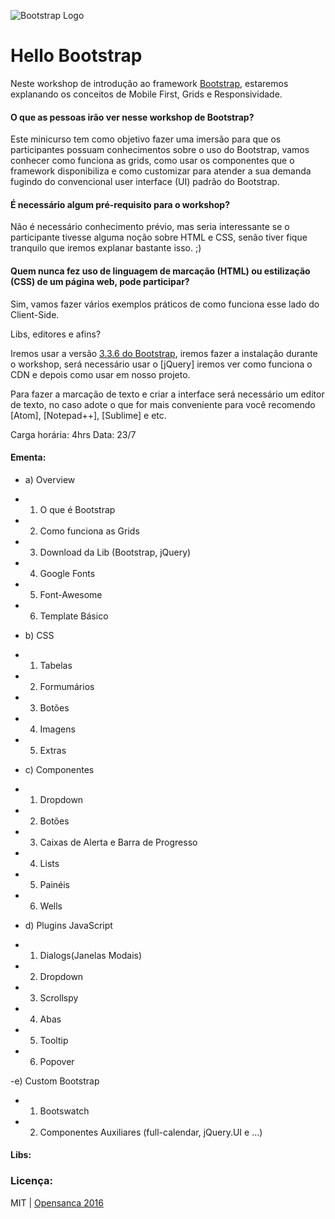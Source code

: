 ![Bootstrap Logo](http://petsistemas.ufms.br/wp-content/uploads/2015/02/logo-bootstrap.jpg)

# Hello Bootstrap
Neste workshop de introdução ao framework [Bootstrap](www.getbootstrap.com), estaremos explanando os conceitos de Mobile First, Grids e Responsividade.

#### O que as pessoas irão ver nesse workshop de Bootstrap?

Este minicurso tem como objetivo fazer uma imersão para que os participantes possuam conhecimentos sobre o uso do Bootstrap, vamos conhecer como funciona as grids, como usar os componentes que o framework disponibiliza e como customizar para atender a sua demanda fugindo do convencional user interface (UI) padrão do Bootstrap.

#### É necessário algum pré-requisito para o workshop? 

Não é necessário conhecimento prévio, mas seria interessante se o participante tivesse alguma noção sobre HTML e CSS, senão tiver fique tranquilo que iremos explanar bastante isso. ;) 

#### Quem nunca fez uso de linguagem de marcação (HTML) ou estilização (CSS) de um página web, pode participar?  

Sim, vamos fazer vários exemplos práticos de como funciona esse lado do Client-Side.


Libs, editores e afins?

Iremos usar a versão [3.3.6 do Bootstrap](http://www.getbootstrap.com), iremos fazer a instalação durante o workshop, será necessário usar o [jQuery] iremos ver como funciona o CDN e depois como usar em nosso projeto. 

Para fazer a marcação de texto e criar a interface será necessário um editor de texto, no caso adote o que for mais conveniente para você recomendo [Atom], [Notepad++], [Sublime] e etc. 

Carga horária: 4hrs
Data: 23/7

#### Ementa:

- a) Overview
- 1. O que é Bootstrap
- 2. Como funciona as Grids
- 3. Download da Lib (Bootstrap, jQuery)
- 4. Google Fonts
- 5. Font-Awesome
- 6. Template Básico

- b) CSS
- 1. Tabelas
- 2. Formumários
- 3. Botões
- 4. Imagens
- 5. Extras

- c) Componentes
- 1. Dropdown
- 2. Botões
- 3. Caixas de Alerta e Barra de Progresso
- 4. Lists 
- 5. Painéis
- 6. Wells

- d) Plugins JavaScript
- 1. Dialogs(Janelas Modais)
- 2. Dropdown
- 3. Scrollspy
- 4. Abas
- 5. Tooltip
- 6. Popover

-e) Custom Bootstrap
 - 1. Bootswatch
 - 2. Componentes Auxiliares (full-calendar, jQuery.UI e ...)

#### Libs: 

### Licença:
MIT | [Opensanca 2016](www.opensanca.com.br)
